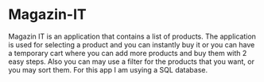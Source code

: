 # Magazin-IT
Magazin IT is an application that contains a list of products. The application is used for selecting a product and you can instantly buy it or you can have a temporary cart where you can add more products and buy them with 2 easy steps. Also you can may use a filter for the products that you want, or you may sort them. For this app I am usying a SQL database. 
